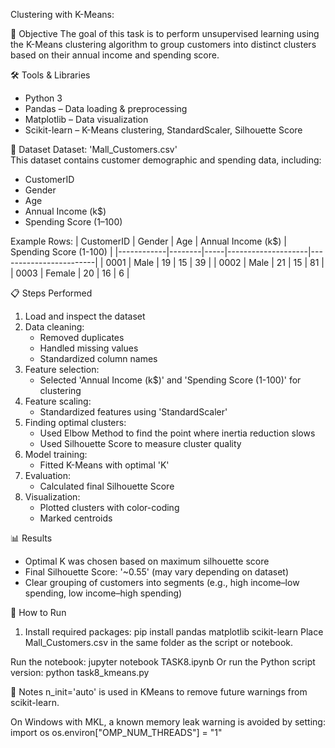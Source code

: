 Clustering with K-Means:

 📌 Objective
The goal of this task is to perform unsupervised learning using the K-Means clustering algorithm to group customers into distinct clusters based on their annual income and spending score.

 🛠 Tools & Libraries
- Python 3
- Pandas – Data loading & preprocessing
- Matplotlib – Data visualization
- Scikit-learn – K-Means clustering, StandardScaler, Silhouette Score

 📂 Dataset
Dataset: 'Mall_Customers.csv'  
This dataset contains customer demographic and spending data, including:
- CustomerID
- Gender
- Age
- Annual Income (k$)
- Spending Score (1–100)

 Example Rows:
| CustomerID | Gender | Age | Annual Income (k$) | Spending Score (1-100) |
|------------|--------|-----|--------------------|------------------------|
| 0001       | Male   | 19  | 15                 | 39                     |
| 0002       | Male   | 21  | 15                 | 81                     |
| 0003       | Female | 20  | 16                 | 6                      |

📋 Steps Performed
1. Load and inspect the dataset
2. Data cleaning:
   - Removed duplicates
   - Handled missing values
   - Standardized column names
3. Feature selection:
   - Selected 'Annual Income (k$)' and 'Spending Score (1-100)' for clustering
4. Feature scaling:
   - Standardized features using 'StandardScaler'
5. Finding optimal clusters:
   - Used Elbow Method to find the point where inertia reduction slows
   - Used Silhouette Score to measure cluster quality
6. Model training:
   - Fitted K-Means with optimal 'K'
7. Evaluation:
   - Calculated final Silhouette Score
8. Visualization:
   - Plotted clusters with color-coding
   - Marked centroids

📊 Results
- Optimal K was chosen based on maximum silhouette score
- Final Silhouette Score: '~0.55' (may vary depending on dataset)
- Clear grouping of customers into segments (e.g., high income–low spending, low income–high spending)

 🚀 How to Run
1. Install required packages:
   pip install pandas matplotlib scikit-learn
Place Mall_Customers.csv in the same folder as the script or notebook.

Run the notebook:
jupyter notebook TASK8.ipynb
Or run the Python script version:
python task8_kmeans.py

📌 Notes
n_init='auto' is used in KMeans to remove future warnings from scikit-learn.

On Windows with MKL, a known memory leak warning is avoided by setting:
import os
os.environ["OMP_NUM_THREADS"] = "1"
